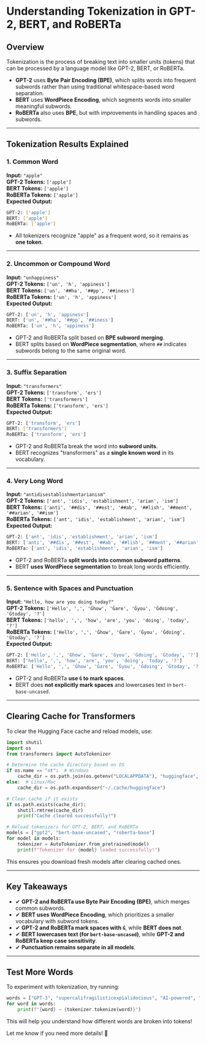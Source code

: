 # **Understanding Tokenization in GPT-2, BERT, and RoBERTa**

## **Overview**
Tokenization is the process of breaking text into smaller units (tokens) that can be processed by a language model like GPT-2, BERT, or RoBERTa. 
- **GPT-2** uses **Byte Pair Encoding (BPE)**, which splits words into frequent subwords rather than using traditional whitespace-based word separation.
- **BERT** uses **WordPiece Encoding**, which segments words into smaller meaningful subwords.
- **RoBERTa** also uses **BPE**, but with improvements in handling spaces and subwords.

---

## **Tokenization Results Explained**

### **1. Common Word**
**Input:** `"apple"`  
**GPT-2 Tokens:** `['apple']`  
**BERT Tokens:** `['apple']`  
**RoBERTa Tokens:** `['apple']`  
**Expected Output:**
```bash
GPT-2: ['apple']
BERT: ['apple']
RoBERTa: ['apple']
```
- All tokenizers recognize "apple" as a frequent word, so it remains as **one token**.

---

### **2. Uncommon or Compound Word**
**Input:** `"unhappiness"`  
**GPT-2 Tokens:** `['un', 'h', 'appiness']`  
**BERT Tokens:** `['un', '##ha', '##pp', '##iness']`  
**RoBERTa Tokens:** `['un', 'h', 'appiness']`  
**Expected Output:**
```bash
GPT-2: ['un', 'h', 'appiness']
BERT: ['un', '##ha', '##pp', '##iness']
RoBERTa: ['un', 'h', 'appiness']
```
- GPT-2 and RoBERTa split based on **BPE subword merging**.
- BERT splits based on **WordPiece segmentation**, where `##` indicates subwords belong to the same original word.

---

### **3. Suffix Separation**
**Input:** `"transformers"`  
**GPT-2 Tokens:** `['transform', 'ers']`  
**BERT Tokens:** `['transformers']`  
**RoBERTa Tokens:** `['transform', 'ers']`  
**Expected Output:**
```bash
GPT-2: ['transform', 'ers']
BERT: ['transformers']
RoBERTa: ['transform', 'ers']
```
- GPT-2 and RoBERTa break the word into **subword units**.
- BERT recognizes "transformers" as a **single known word** in its vocabulary.

---

### **4. Very Long Word**
**Input:** `"antidisestablishmentarianism"`  
**GPT-2 Tokens:** `['ant', 'idis', 'establishment', 'arian', 'ism']`  
**BERT Tokens:** `['anti', '##dis', '##est', '##ab', '##lish', '##ment', '##arian', '##ism']`  
**RoBERTa Tokens:** `['ant', 'idis', 'establishment', 'arian', 'ism']`  
**Expected Output:**
```bash
GPT-2: ['ant', 'idis', 'establishment', 'arian', 'ism']
BERT: ['anti', '##dis', '##est', '##ab', '##lish', '##ment', '##arian', '##ism']
RoBERTa: ['ant', 'idis', 'establishment', 'arian', 'ism']
```
- GPT-2 and RoBERTa **split words into common subword patterns**.
- BERT **uses WordPiece segmentation** to break long words efficiently.

---

### **5. Sentence with Spaces and Punctuation**
**Input:** `"Hello, how are you doing today?"`  
**GPT-2 Tokens:** `['Hello', ',', 'Ġhow', 'Ġare', 'Ġyou', 'Ġdoing', 'Ġtoday', '?']`  
**BERT Tokens:** `['hello', ',', 'how', 'are', 'you', 'doing', 'today', '?']`  
**RoBERTa Tokens:** `['Hello', ',', 'Ġhow', 'Ġare', 'Ġyou', 'Ġdoing', 'Ġtoday', '?']`  
**Expected Output:**
```bash
GPT-2: ['Hello', ',', 'Ġhow', 'Ġare', 'Ġyou', 'Ġdoing', 'Ġtoday', '?']
BERT: ['hello', ',', 'how', 'are', 'you', 'doing', 'today', '?']
RoBERTa: ['Hello', ',', 'Ġhow', 'Ġare', 'Ġyou', 'Ġdoing', 'Ġtoday', '?']
```
- GPT-2 and RoBERTa **use `Ġ` to mark spaces**.
- BERT does **not explicitly mark spaces** and lowercases text in `bert-base-uncased`.

---

## **Clearing Cache for Transformers**
To clear the Hugging Face cache and reload models, use:
```python
import shutil
import os
from transformers import AutoTokenizer

# Determine the cache directory based on OS
if os.name == "nt":  # Windows
    cache_dir = os.path.join(os.getenv("LOCALAPPDATA"), "huggingface", "transformers")
else:  # Linux/Mac
    cache_dir = os.path.expanduser("~/.cache/huggingface")

# Clear cache if it exists
if os.path.exists(cache_dir):
    shutil.rmtree(cache_dir)
    print("Cache cleared successfully!")

# Reload tokenizers for GPT-2, BERT, and RoBERTa
models = ["gpt2", "bert-base-uncased", "roberta-base"]
for model in models:
    tokenizer = AutoTokenizer.from_pretrained(model)
    print(f"Tokenizer for {model} loaded successfully!")
```
This ensures you download fresh models after clearing cached ones.

---

## **Key Takeaways**
- ✔ **GPT-2 and RoBERTa use Byte Pair Encoding (BPE)**, which merges common subwords.
- ✔ **BERT uses WordPiece Encoding**, which prioritizes a smaller vocabulary with subword tokens.
- ✔ **GPT-2 and RoBERTa mark spaces with `Ġ`**, while **BERT does not**.
- ✔ **BERT lowercases text (for `bert-base-uncased`)**, while **GPT-2 and RoBERTa keep case sensitivity**.
- ✔ **Punctuation remains separate in all models**.

---

## **Test More Words**
To experiment with tokenization, try running:
```python
words = ["GPT-3", "supercalifragilisticexpialidocious", "AI-powered", "discombobulated"]
for word in words:
    print(f"{word} → {tokenizer.tokenize(word)}")
```

This will help you understand how different words are broken into tokens!

Let me know if you need more details! 🚀

